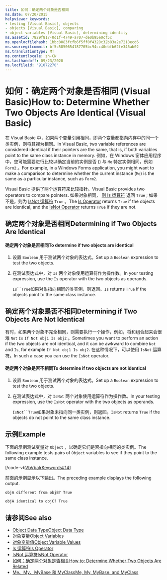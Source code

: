 ```yaml
---
title: 如何：确定两个对象是否相同
ms.date: 07/20/2015
helpviewer_keywords:
- testing [Visual Basic], objects
- objects [Visual Basic], comparing
- object variables [Visual Basic], determining identity
ms.assetid: 7829f817-0d1f-4749-a707-de0b95e0cf5c
ms.openlocfilehash: 1bbc8083fcfb6f5ff0f4328c32b83a2e7218ecd6
ms.sourcegitcommit: bf5c5850654187705bc94cc40ebfb62fe346ab02
ms.translationtype: MT
ms.contentlocale: zh-CN
ms.lasthandoff: 09/23/2020
ms.locfileid: "91072270"
---
```

# <a name="how-to-determine-whether-two-objects-are-identical-visual-basic"></a><span data-ttu-id="56fff-102">如何：确定两个对象是否相同 (Visual Basic)</span><span class="sxs-lookup"><span data-stu-id="56fff-102">How to: Determine Whether Two Objects Are Identical (Visual Basic)</span></span>

<span data-ttu-id="56fff-103">在 Visual Basic 中，如果两个变量引用相同，即两个变量都指向内存中的同一个类实例，则将其视为相同。</span><span class="sxs-lookup"><span data-stu-id="56fff-103">In Visual Basic, two variable references are considered identical if their pointers are the same, that is, if both variables point to the same class instance in memory.</span></span> <span data-ttu-id="56fff-104">例如，在 Windows 窗体应用程序中，您可能需要进行比较以确定当前的实例是否 () 与 `Me` 特定实例相同，例如 `Form2` 。</span><span class="sxs-lookup"><span data-stu-id="56fff-104">For example, in a Windows Forms application, you might want to make a comparison to determine whether the current instance (`Me`) is the same as a particular instance, such as `Form2`.</span></span>  
  
 <span data-ttu-id="56fff-105">Visual Basic 提供了两个运算符来比较指针。</span><span class="sxs-lookup"><span data-stu-id="56fff-105">Visual Basic provides two operators to compare pointers.</span></span> <span data-ttu-id="56fff-106">如果对象相同， [则 Is 运算符](../../../language-reference/operators/is-operator.md) 返回 `True` ; 如果不是，则为 [IsNot 运算符](../../../language-reference/operators/isnot-operator.md) `True` 。</span><span class="sxs-lookup"><span data-stu-id="56fff-106">The [Is Operator](../../../language-reference/operators/is-operator.md) returns `True` if the objects are identical, and the [IsNot Operator](../../../language-reference/operators/isnot-operator.md) returns `True` if they are not.</span></span>  
  
## <a name="determining-if-two-objects-are-identical"></a><span data-ttu-id="56fff-107">确定两个对象是否相同</span><span class="sxs-lookup"><span data-stu-id="56fff-107">Determining if Two Objects Are Identical</span></span>  
  
#### <a name="to-determine-if-two-objects-are-identical"></a><span data-ttu-id="56fff-108">确定两个对象是否相同</span><span class="sxs-lookup"><span data-stu-id="56fff-108">To determine if two objects are identical</span></span>  
  
1. <span data-ttu-id="56fff-109">设置 `Boolean` 用于测试两个对象的表达式。</span><span class="sxs-lookup"><span data-stu-id="56fff-109">Set up a `Boolean` expression to test the two objects.</span></span>  
  
2. <span data-ttu-id="56fff-110">在测试表达式中，对 `Is` 两个对象使用运算符作为操作数。</span><span class="sxs-lookup"><span data-stu-id="56fff-110">In your testing expression, use the `Is` operator with the two objects as operands.</span></span>  
  
     <span data-ttu-id="56fff-111">`Is``True`如果对象指向相同的类实例，则返回。</span><span class="sxs-lookup"><span data-stu-id="56fff-111">`Is` returns `True` if the objects point to the same class instance.</span></span>  
  
## <a name="determining-if-two-objects-are-not-identical"></a><span data-ttu-id="56fff-112">确定两个对象是否不相同</span><span class="sxs-lookup"><span data-stu-id="56fff-112">Determining if Two Objects Are Not Identical</span></span>  

 <span data-ttu-id="56fff-113">有时，如果两个对象不完全相同，则需要执行一个操作，例如，将和组合起来会很难 `Not` `Is` `If Not obj1 Is obj2` 。</span><span class="sxs-lookup"><span data-stu-id="56fff-113">Sometimes you want to perform an action if the two objects are not identical, and it can be awkward to combine `Not` and `Is`, for example `If Not obj1 Is obj2`.</span></span> <span data-ttu-id="56fff-114">在这种情况下，可以使用 `IsNot` 运算符。</span><span class="sxs-lookup"><span data-stu-id="56fff-114">In such a case you can use the `IsNot` operator.</span></span>  
  
#### <a name="to-determine-if-two-objects-are-not-identical"></a><span data-ttu-id="56fff-115">确定两个对象是否不相同</span><span class="sxs-lookup"><span data-stu-id="56fff-115">To determine if two objects are not identical</span></span>  
  
1. <span data-ttu-id="56fff-116">设置 `Boolean` 用于测试两个对象的表达式。</span><span class="sxs-lookup"><span data-stu-id="56fff-116">Set up a `Boolean` expression to test the two objects.</span></span>  
  
2. <span data-ttu-id="56fff-117">在测试表达式中，对 `IsNot` 两个对象使用运算符作为操作数。</span><span class="sxs-lookup"><span data-stu-id="56fff-117">In your testing expression, use the `IsNot` operator with the two objects as operands.</span></span>  
  
     <span data-ttu-id="56fff-118">`IsNot``True`如果对象未指向同一类实例，则返回。</span><span class="sxs-lookup"><span data-stu-id="56fff-118">`IsNot` returns `True` if the objects do not point to the same class instance.</span></span>  
  
## <a name="example"></a><span data-ttu-id="56fff-119">示例</span><span class="sxs-lookup"><span data-stu-id="56fff-119">Example</span></span>  

 <span data-ttu-id="56fff-120">下面的示例测试变量对 `Object` ，以确定它们是否指向相同的类实例。</span><span class="sxs-lookup"><span data-stu-id="56fff-120">The following example tests pairs of `Object` variables to see if they point to the same class instance.</span></span>  
  
 [!code-vb[VbVbalrKeywords#14](~/samples/snippets/visualbasic/VS_Snippets_VBCSharp/VbVbalrKeywords/VB/class7.vb#14)]  
  
 <span data-ttu-id="56fff-121">前面的示例显示以下输出。</span><span class="sxs-lookup"><span data-stu-id="56fff-121">The preceding example displays the following output.</span></span>  
  
 `objA different from objB? True`  
  
 `objA identical to objC? True`  
  
## <a name="see-also"></a><span data-ttu-id="56fff-122">请参阅</span><span class="sxs-lookup"><span data-stu-id="56fff-122">See also</span></span>

- [<span data-ttu-id="56fff-123">Object Data Type</span><span class="sxs-lookup"><span data-stu-id="56fff-123">Object Data Type</span></span>](../../../language-reference/data-types/object-data-type.md)
- [<span data-ttu-id="56fff-124">对象变量</span><span class="sxs-lookup"><span data-stu-id="56fff-124">Object Variables</span></span>](object-variables.md)
- [<span data-ttu-id="56fff-125">对象变量值</span><span class="sxs-lookup"><span data-stu-id="56fff-125">Object Variable Values</span></span>](object-variable-values.md)
- [<span data-ttu-id="56fff-126">Is 运算符</span><span class="sxs-lookup"><span data-stu-id="56fff-126">Is Operator</span></span>](../../../language-reference/operators/is-operator.md)
- [<span data-ttu-id="56fff-127">IsNot 运算符</span><span class="sxs-lookup"><span data-stu-id="56fff-127">IsNot Operator</span></span>](../../../language-reference/operators/isnot-operator.md)
- [<span data-ttu-id="56fff-128">如何：确定两个对象是否相关</span><span class="sxs-lookup"><span data-stu-id="56fff-128">How to: Determine Whether Two Objects Are Related</span></span>](how-to-determine-whether-two-objects-are-related.md)
- [<span data-ttu-id="56fff-129">Me、My、MyBase 和 MyClass</span><span class="sxs-lookup"><span data-stu-id="56fff-129">Me, My, MyBase, and MyClass</span></span>](../../program-structure/me-my-mybase-and-myclass.md)

